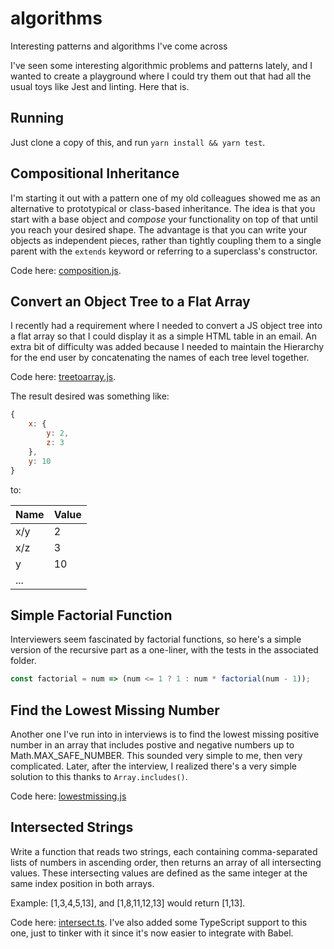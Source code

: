 # algorithms

Interesting patterns and algorithms I've come across

I've seen some interesting algorithmic problems and patterns lately, and I wanted to create a playground where I could try them out that had all the usual toys like Jest and linting. Here that is.

## Running

Just clone a copy of this, and run `yarn install && yarn test`.

## Compositional Inheritance

I'm starting it out with a pattern one of my old colleagues showed me as an alternative to prototypical or class-based inheritance. The idea is that you start with a base object and _compose_ your functionality on top of that until you reach your desired shape. The advantage is that you can write your objects as independent pieces, rather than tightly coupling them to a single parent with the `extends` keyword or referring to a superclass's constructor.

Code here: [composition.js](src/composition/composition.js).

## Convert an Object Tree to a Flat Array

I recently had a requirement where I needed to convert a JS object tree into a flat array so that I could display it as a simple HTML table in an email. An extra bit of difficulty was added because I needed to maintain the Hierarchy for the end user by concatenating the names of each tree level together.

Code here: [treetoarray.js](src/treetoarray/treetoarray.js).

The result desired was something like:

```js
{
	x: {
		y: 2,
		z: 3
	},
	y: 10
}
```

to:

| Name | Value |
| ---- | ----- |
| x/y  | 2     |
| x/z  | 3     |
| y    | 10    |
| ...  |

## Simple Factorial Function

Interviewers seem fascinated by factorial functions, so here's a simple version of the recursive part as a one-liner, with the tests in the associated folder.

```js
const factorial = num => (num <= 1 ? 1 : num * factorial(num - 1));
```

## Find the Lowest Missing Number

Another one I've run into in interviews is to find the lowest missing positive number in an array that includes postive and negative numbers up to Math.MAX_SAFE_NUMBER. This sounded very simple to me, then very complicated. Later, after the interview, I realized there's a very simple solution to this thanks to `Array.includes()`.

Code here: [lowestmissing.js](src/lowestmissing/lowestmissing.js)

## Intersected Strings

Write a function that reads two strings, each containing comma-separated lists of numbers in ascending order, then returns an array of all intersecting values. These intersecting values are defined as the same integer at the same index position in both arrays.

Example: [1,3,4,5,13], and [1,8,11,12,13] would return [1,13].

Code here: [intersect.ts](src/intersect/intersect.ts). I've also added some TypeScript support to this one, just to tinker with it since it's now easier to integrate with Babel.
